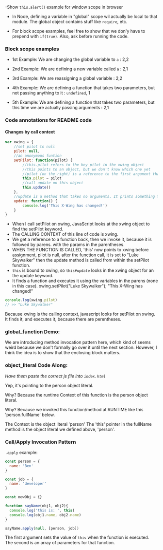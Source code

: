 -Show `this.alert()` example for window scope in browser

- In Node, defining a variable in "global" scope wil actually be local to that module. The global object contains stuff like `require`, etc.

- For block scope examples, feel free to show that we don'y have to prepend with `if(true)`. Also, ask before running the code.

### Block scope examples
- 1st Example: We are changing the global variable to `a` : 2,2


- 2nd Example: We are defining a new variable called `a` : 2,1


- 3rd Example: We are reassigning a global variable : 2,2


- 4th Example: We are defining a function that takes two parameters, but not passing anything to it : `undefined`, 1


- 5th Example: We are defining a function that takes two parameters, but this time we are actually passing arguments : 2,1

### Code annotations for README code
#### Changes by call context
```js
var xwing = {
    //set pilot to null
    pilot: null,
    //an anonymous funtion
    setPilot: function(pilot) {
        //this.pilot refers to the key pilot in the xwing object
        //this points to an object, but we don't know which one yet
        //pilot (on the right) is a reference to the first argument that is being passed to (anonymous) function that is //assigned to the setPilot property
        this.pilot = pilot
        //call update on this object
        this.update()
    },
    //update is a method that takes no arguments. It prints something to the console.
    update: function() {
        console.log('This X-Wing has changed!')
    }
}
```

* When I call setPilot on xwing, JavaScript looks at the xwing object to find the setPilot keyword.
* The CALLING CONTEXT of this line of code is xwing.
* We get a reference to a function back, then we invoke it, because it is followed by parens. with the params in the parentheses.
* WHEN THE FUNCTION IS CALLED, 'this' now points to xwing before assignment, pilot is null, after the function call, it is set to "Luke Skywalker" then the update method is called from within the setPilot function.
* `this` is bound to xwing, so `this#update` looks in the xwing object for an the update keyword.
* It finds a function and executes it using the variables in the parens (none in this case).
xwing.setPilot("Luke Skywalker");
"This X-Wing has changed!"

```js
console.log(xwing.pilot)
// >> "Luke Skywalker"
```

Because xwing is the calling context, javascript looks for setPilot on xwing. It finds it, and executes it, because there are perentheses.

### global_function Demo:
We are introducing method invocation pattern here, which kind of seems weird because we don't formally go over it until the next section. However, I think the idea is to show that the enclosing block matters.

### object_literal Code Along:
*Have them paste the correct js file into `index.html`*

Yep, it's pointing to the person object literal.

Why? Because the runtime Context of this function is
the person object literal.

Why? Because we invoked this function/method at RUNTIME like this 'person.fullName' below.

The Context is the object literal 'person'
The 'this' pointer in the fullName method is the object literal we defined above, 'person'.

### Call/Apply Invocation Pattern
`.apply` example:

```js
const person = {
  name: 'Ben'
}

const job = {
  name: 'developer'
}

const newObj = {}

function sayName(obj1, obj2){
  console.log('this is: ', this)
  console.log(obj1.name, obj2.name)
}

sayName.apply(null, [person, job])
```
The first argument sets the value of `this` when the function is executed. The second is an array of parameters for that function.
